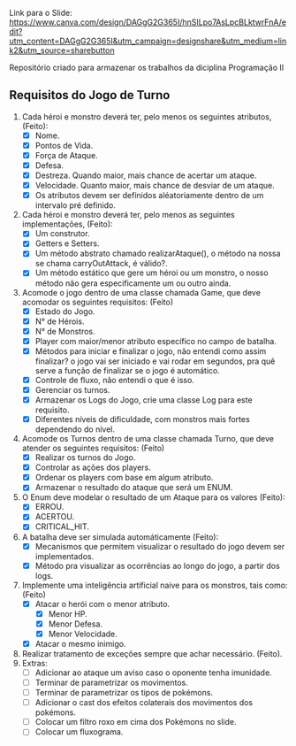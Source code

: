 Link para o Slide:
https://www.canva.com/design/DAGgG2G365I/hnSILpo7AsLpcBLktwrFnA/edit?utm_content=DAGgG2G365I&utm_campaign=designshare&utm_medium=link2&utm_source=sharebutton

Repositório criado para armazenar os trabalhos da diciplina Programação II
## Requisitos do Jogo de Turno
1. Cada héroi e monstro deverá ter, pelo menos os seguintes atributos, (Feito):
	- [x] Nome.
	- [x] Pontos de Vida.
	- [x] Força de Ataque.
	- [x] Defesa.
 	- [x] Destreza. Quando maior, mais chance de acertar um ataque.
 	- [x] Velocidade. Quanto maior, mais chance de desviar de um ataque.
 	- [x] Os atributos devem ser definidos aléatoriamente dentro de um intervalo pré definido.
2. Cada héroi e monstro deverá ter, pelo menos as seguintes implementações, (Feito):
   	- [x] Um construtor.
	- [x] Getters e Setters.
   	- [x] Um método abstrato chamado realizarAtaque(), o método na nossa se chama carryOutAttack, é válido?.
	- [x] Um método estático que gere um héroi ou um monstro, o nosso método não gera especificamente um ou outro ainda.
3. Acomode o jogo dentro de uma classe chamada Game, que deve acomodar os seguintes requisitos: (Feito)
	- [x] Estado do Jogo.
	- [x] N° de Hérois.
	- [x] N° de Monstros.
	- [x] Player com maior/menor atributo específico no campo de batalha.
	- [x] Métodos para iniciar e finalizar o jogo, não entendi como assim finalizar? o jogo vai ser iniciado e vai rodar em segundos, pra quê serve a função de finalizar se o jogo é automático.
	- [x] Controle de fluxo, não entendi o que é isso.
	- [x] Gerenciar os turnos.
	- [x] Armazenar os Logs do Jogo, crie uma classe Log para este requisito.
	- [x] Diferentes níveis de dificuldade, com monstros mais fortes dependendo do nível.
4. Acomode os Turnos dentro de uma classe chamada Turno, que deve atender os seguintes requisitos: (Feito)
	- [x] Realizar os turnos do Jogo.
	- [x] Controlar as ações dos players.
	- [x] Ordenar os players com base em algum atributo.
	- [x] Armazenar o resultado do ataque que será um ENUM.
5. O Enum deve modelar o resultado de um Ataque para os valores (Feito):
	- [x] ERROU.
	- [x] ACERTOU.
	- [x] CRITICAL_HIT.
6. A batalha deve ser simulada automáticamente (Feito):
	- [x] Mecanismos que permitem visualizar o resultado do jogo devem ser implementados.
	- [x] Método pra visualizar as ocorrências ao longo do jogo, a partir dos logs.
7. Implemente uma inteligência artificial naive para os monstros, tais como: (Feito)
	- [x] Atacar o herói com o menor atributo.
		- [x] Menor HP.
		- [x] Menor Defesa.
		- [x] Menor Velocidade.
	- [x] Atacar o mesmo inimigo.
8. Realizar tratamento de exceções sempre que achar necessário. (Feito).
9. Extras:
	- [ ] Adicionar ao ataque um aviso caso o oponente tenha imunidade.
	- [ ] Terminar de parametrizar os movimentos.
	- [ ] Terminar de parametrizar os tipos de pokémons.
	- [ ] Adicionar o cast dos efeitos colaterais dos movimentos dos pokémons.
	- [ ] Colocar um filtro roxo em cima dos Pokémons no slide.
	- [ ] Colocar um fluxograma.
